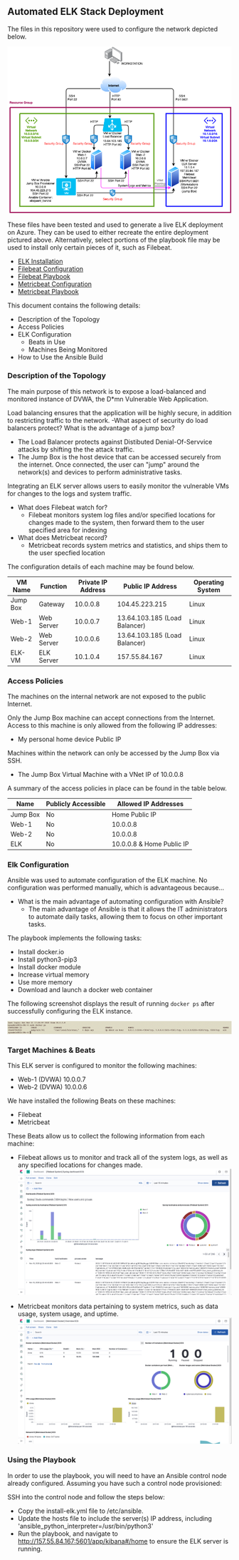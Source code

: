 ## Automated ELK Stack Deployment

The files in this repository were used to configure the network depicted below.


![](Diagrams/Matthew_Nechy_Project_1.png)


These files have been tested and used to generate a live ELK deployment on Azure. They can be used to either recreate the entire deployment pictured above. Alternatively, select portions of the playbook file may be used to install only certain pieces of it, such as Filebeat.

- [ELK Installation](Ansible/install-elk.yml)
- [Filebeat Configuration](Ansible/filebeat-config.yml)
- [Filebeat Playbook](Ansible/filebeat-playbook.yml)
- [Metricbeat Configuration](Ansible/metricbeat-config.yml)
- [Metricbeat Playbook](Ansible/metricbeat-playbook.yml)

This document contains the following details:
- Description of the Topology
- Access Policies
- ELK Configuration
  - Beats in Use
  - Machines Being Monitored
- How to Use the Ansible Build


### Description of the Topology

The main purpose of this network is to expose a load-balanced and monitored instance of DVWA, the D*mn Vulnerable Web Application.

Load balancing ensures that the application will be highly secure, in addition to restricting traffic to the network.
-What aspect of security do load balancers protect? What is the advantage of a jump box?
  - The Load Balancer protects against Distibuted Denial-Of-Servvice attacks by shifting the the attack traffic.
  - The Jump Box is the host device that can be accessed securely from the internet.  Once connected, the user can "jump" around the network(s) and devices to perform          administrative tasks.

Integrating an ELK server allows users to easily monitor the vulnerable VMs for changes to the logs and system traffic.
- What does Filebeat watch for?
    - Filebeat monitors system log files and/or specified locations for changes made to the system, then forward them to the user specified area for indexing
- What does Metricbeat record?
    - Metricbeat records system metrics and statistics, and ships them to the user specfied location

The configuration details of each machine may be found below.

| VM Name  | Function   | Private IP Address | Public IP Address             | Operating System |
|----------|------------|--------------------|-------------------------------|------------------|
| Jump Box | Gateway    | 10.0.0.8           | 104.45.223.215                | Linux            |
| Web-1    | Web Server | 10.0.0.7           | 13.64.103.185 (Load Balancer) | Linux            |
| Web-2    | Web Server | 10.0.0.6           | 13.64.103.185 (Load Balancer) | Linux            |
| ELK-VM   | ELK Server | 10.1.0.4           | 157.55.84.167                 | Linux            |

### Access Policies

The machines on the internal network are not exposed to the public Internet. 

Only the Jump Box machine can accept connections from the Internet. Access to this machine is only allowed from the following IP addresses:
- My personal home device Public IP

Machines within the network can only be accessed by the Jump Box via SSH.
- The Jump Box Virtual Machine with a VNet IP of 10.0.0.8

A summary of the access policies in place can be found in the table below.

| Name     | Publicly Accessible | Allowed IP Addresses      |
|----------|---------------------|---------------------------|
| Jump Box | No                  | Home Public IP            |
| Web-1    | No                  | 10.0.0.8                  |
| Web-2    | No                  | 10.0.0.8                  |
| ELK      | No                  | 10.0.0.8 & Home Public IP |

### Elk Configuration

Ansible was used to automate configuration of the ELK machine. No configuration was performed manually, which is advantageous because...
- What is the main advantage of automating configuration with Ansible?
    - The main advantage of Ansible is that it allows the IT administrators to automate daily tasks, allowing them to focus on other important tasks.

The playbook implements the following tasks:
- Install docker.io
- Install python3-pip3
- Install docker module
- Increase virtual memory
- Use more memory
- Download and launch a docker web container

The following screenshot displays the result of running `docker ps` after successfully configuring the ELK instance.

![](Diagrams/Docker_PS.png)

### Target Machines & Beats
This ELK server is configured to monitor the following machines:
- Web-1  (DVWA)  10.0.0.7
- Web-2  (DVWA)  10.0.0.6

We have installed the following Beats on these machines:
- Filebeat
- Metricbeat

These Beats allow us to collect the following information from each machine:
- Filebeat allows us to monitor and track all of the system logs, as well as any specified locations for changes made.
![](Diagrams/Filebeat.png)


- Metricbeat monitors data pertaining to system metrics, such as data usage, system usage, and uptime.
![](Diagrams/Metricbeat.png)

### Using the Playbook
In order to use the playbook, you will need to have an Ansible control node already configured. Assuming you have such a control node provisioned: 

SSH into the control node and follow the steps below:
- Copy the install-elk.yml file to /etc/ansible.
- Update the hosts file to include the server(s) IP address, including 'ansible_python_interpreter=/usr/bin/python3'
- Run the playbook, and navigate to http://157.55.84.167:5601/app/kibana#/home to ensure the ELK server is running.

